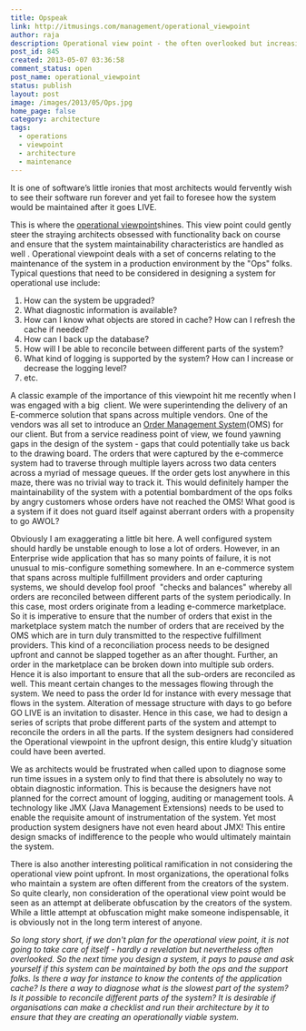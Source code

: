 ```yaml
---
title: Opspeak
link: http://itmusings.com/management/operational_viewpoint
author: raja
description: Operational view point - the often overlooked but increasingly important view point
post_id: 845
created: 2013-05-07 03:36:58
comment_status: open
post_name: operational_viewpoint
status: publish
layout: post
image: /images/2013/05/Ops.jpg
home_page: false
category: architecture
tags:
  - operations
  - viewpoint
  - architecture
  - maintenance
---
```


It is one of software’s little ironies that most architects would fervently wish to see their software run forever and yet fail to foresee how the system would be maintained after it goes LIVE.

This is where the [operational viewpoint](http://www.viewpoints-and-perspectives.info/home/viewpoints/operational/)shines. This view point could gently steer the straying architects obsessed with functionality back on course and ensure that the system maintainability characteristics are handled as well . Operational viewpoint deals with a set of concerns relating to the maintenance of the system in a production environment by the "Ops" folks. Typical questions that need to be considered in designing a system for operational use include:

  1. How can the system be upgraded?
  2. What diagnostic information is available?
  3. How can I know what objects are stored in cache? How can I refresh the cache if needed?
  4. How can I back up the database?
  5. How will I be able to reconcile between different parts of the system?
  6. What kind of logging is supported by the system? How can I increase or decrease the logging level?
  7. etc. 

A classic example of the importance of this viewpoint hit me recently when I was engaged with a big  client. We were superintending the delivery of an E-commerce solution that spans across multiple vendors. One of the vendors was all set to introduce an [Order Management System](http://en.wikipedia.org/wiki/Order_management_system)(OMS) for our client. But from a service readiness point of view, we found yawning gaps in the design of the system - gaps that could potentially take us back to the drawing board. The orders that were captured by the e-commerce system had to traverse through multiple layers across two data centers across a myriad of message queues. If the order gets lost anywhere in this maze, there was no trivial way to track it. This would definitely hamper the maintainability of the system with a potential bombardment of the ops folks by angry customers whose orders have not reached the OMS! What good is a system if it does not guard itself against aberrant orders with a propensity to go AWOL?

Obviously I am exaggerating a little bit here. A well configured system should hardly be unstable enough to lose a lot of orders. However, in an Enterprise wide application that has so many points of failure, it is not unusual to mis-configure something somewhere. In an e-commerce system that spans across multiple fulfillment providers and order capturing systems, we should develop fool proof  "checks and balances" whereby all orders are reconciled between different parts of the system periodically. In this case, most orders originate from a leading e-commerce marketplace. So it is imperative to ensure that the number of orders that exist in the marketplace system match the number of orders that are received by the OMS which are in turn duly transmitted to the respective fulfillment providers. This kind of a reconciliation process needs to be designed upfront and cannot be slapped together as an after thought. Further, an order in the marketplace can be broken down into multiple sub orders. Hence it is also important to ensure that all the sub-orders are reconciled as well. This meant certain changes to the messages flowing through the system. We need to pass the order Id for instance with every message that flows in the system. Alteration of message structure with days to go before GO LIVE is an invitation to disaster. Hence in this case, we had to design a series of scripts that probe different parts of the system and attempt to reconcile the orders in all the parts. If the system designers had considered the Operational viewpoint in the upfront design, this entire kludg'y situation could have been averted.

We as architects would be frustrated when called upon to diagnose some run time issues in a system only to find that there is absolutely no way to obtain diagnostic information. This is because the designers have not planned for the correct amount of logging, auditing or management tools. A technology like JMX (Java Management Extensions) needs to be used to enable the requisite amount of instrumentation of the system. Yet most production system designers have not even heard about JMX! This entire design smacks of indifference to the people who would ultimately maintain the system.

There is also another interesting political ramification in not considering the operational view point upfront. In most organizations, the operational folks who maintain a system are often different from the creators of the system. So quite clearly, non consideration of the operational view point would be seen as an attempt at deliberate obfuscation by the creators of the system. While a little attempt at obfuscation might make someone indispensable, it is obviously not in the long term interest of anyone. 

_So long story short, if we don't plan for the operational view point, it is not going to take care of itself - hardly a revelation but nevertheless often overlooked. So the next time you design a system, it pays to pause and ask yourself if this system can be maintained by both the ops and the support folks. Is there a way for instance to know the contents of the application cache? Is there a way to diagnose what is the slowest part of the system? Is it possible to reconcile different parts of the system? It is desirable if organisations can make a checklist and run their architecture by it to ensure that they are creating an operationally viable system._
